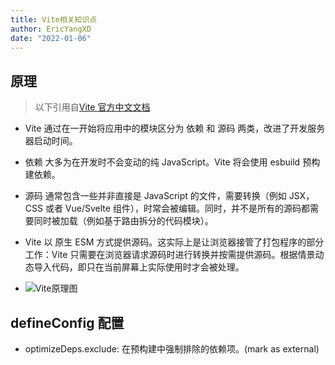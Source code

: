```yaml
---
title: Vite相关知识点
author: EricYangXD
date: "2022-01-06"
---
```


## 原理

> 以下引用自[Vite 官方中文文档](https://cn.vitejs.dev/guide/why.html#slow-server-start)

-   Vite 通过在一开始将应用中的模块区分为 依赖 和 源码 两类，改进了开发服务器启动时间。
-   依赖 大多为在开发时不会变动的纯 JavaScript。Vite 将会使用 esbuild 预构建依赖。
-   源码 通常包含一些并非直接是 JavaScript 的文件，需要转换（例如 JSX，CSS 或者 Vue/Svelte 组件），时常会被编辑。同时，并不是所有的源码都需要同时被加载（例如基于路由拆分的代码模块）。
-   Vite 以 原生 ESM 方式提供源码。这实际上是让浏览器接管了打包程序的部分工作：Vite 只需要在浏览器请求源码时进行转换并按需提供源码。根据情景动态导入代码，即只在当前屏幕上实际使用时才会被处理。

-   ![Vite原理图](https://cn.vitejs.dev/assets/esm.3070012d.png "Vite原理图")

## defineConfig 配置

-   optimizeDeps.exclude: 在预构建中强制排除的依赖项。(mark as external)
